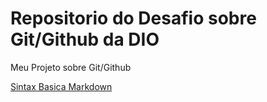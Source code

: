 # Repositorio do Desafio sobre Git/Github da DIO
Meu Projeto sobre Git/Github
 
 
 [Sintax Basica Markdown](https://docs.pipz.com/central-de-ajuda/learning-center/guia-basico-de-markdown#open)
